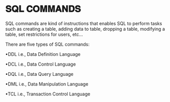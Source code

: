 # 𝐒𝐐𝐋 𝐂𝐎𝐌𝐌𝐀𝐍𝐃𝐒
SQL commands are kind of instructions that enables SQL to perform tasks such as creating a table, adding data to table, dropping a table, modifying a table, set restrictions for users, etc…



There are five types of SQL commands:

•DDL i.e., Data Definition Language

•DCL i.e., Data Control Language

•DQL i.e., Data Query Language

•DML i.e., Data Manipulation Language

•TCL i.e., Transaction Control Language
